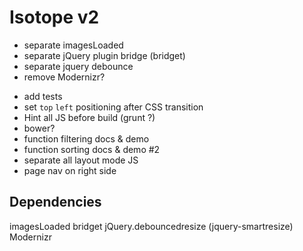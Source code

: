 # Isotope v2

+ separate imagesLoaded
+ separate jQuery plugin bridge (bridget)
+ separate jquery debounce
+ remove Modernizr?
<!-- + separate CSS file -->
+ add tests
+ set `top` `left` positioning after CSS transition
+ Hint all JS before build (grunt ?)
+ bower?
+ function filtering docs & demo
+ function sorting docs & demo #2
+ separate all layout mode JS
+ page nav on right side


## Dependencies

imagesLoaded
bridget
jQuery.debouncedresize (jquery-smartresize)
Modernizr
